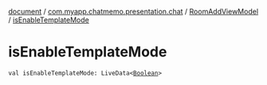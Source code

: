[document](../../index.md) / [com.myapp.chatmemo.presentation.chat](../index.md) / [RoomAddViewModel](index.md) / [isEnableTemplateMode](./is-enable-template-mode.md)

# isEnableTemplateMode

`val isEnableTemplateMode: LiveData<`[`Boolean`](https://kotlinlang.org/api/latest/jvm/stdlib/kotlin/-boolean/index.html)`>`